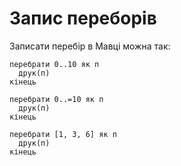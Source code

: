 # Запис переборів

Записати перебір в Мавці можна так:

```мавка
перебрати 0..10 як п
  друк(п)
кінець
```

```мавка
перебрати 0..=10 як п
  друк(п)
кінець
```

```мавка
перебрати [1, 3, 6] як п
  друк(п)
кінець
```